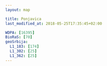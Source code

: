 ```yaml
---
layout: map

title: Ponjavica
last_modified_at: 2018-05-25T17:35:45+02:00

WDPA: [16395]
BioRaS: [70]
geoSrbija:
  L1_183: [174]
  L1_302: [25]
  L1_362: [25]
---
```

